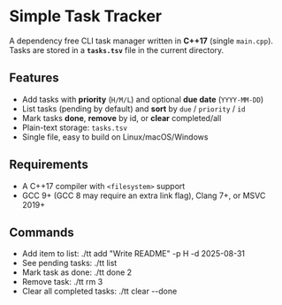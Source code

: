 # Simple Task Tracker

A dependency free CLI task manager written in **C++17** (single `main.cpp`).  
Tasks are stored in a **`tasks.tsv`** file in the current directory.


## Features

- Add tasks with **priority** (`H/M/L`) and optional **due date** (`YYYY-MM-DD`)
- List tasks (pending by default) and **sort** by `due` / `priority` / `id`
- Mark tasks **done**, **remove** by id, or **clear** completed/all
- Plain-text storage: `tasks.tsv`
- Single file, easy to build on Linux/macOS/Windows


## Requirements

- A C++17 compiler with `<filesystem>` support  
- GCC 9+ (GCC 8 may require an extra link flag), Clang 7+, or MSVC 2019+


## Commands 
- Add item to list: ./tt add "Write README" -p H -d 2025-08-31
- See pending tasks: ./tt list
- Mark task as done: ./tt done 2
- Remove task: ./tt rm 3
- Clear all completed tasks: ./tt clear --done

